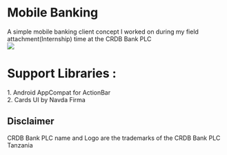 <html>
<head>
<h1>
Mobile Banking
</h1>
</head>

<body>
<p>
A simple mobile banking client concept I worked on during my field attachment(Internship) time at the CRDB Bank PLC
<br>
<img src="https://www.dropbox.com/s/2bj5n6fpmjgwupm/2014-01-15%2022.06.36.jpg">
<br>
</p>

<h1>Support Libraries : </h1>
<p>
1. Android AppCompat for ActionBar<br>
2. Cards UI by Navda Firma <br>
</p>

<h2>Disclaimer </h2>
<p>
CRDB Bank PLC name and Logo are the trademarks of the CRDB Bank PLC Tanzania
</p>

</body>

</head>
